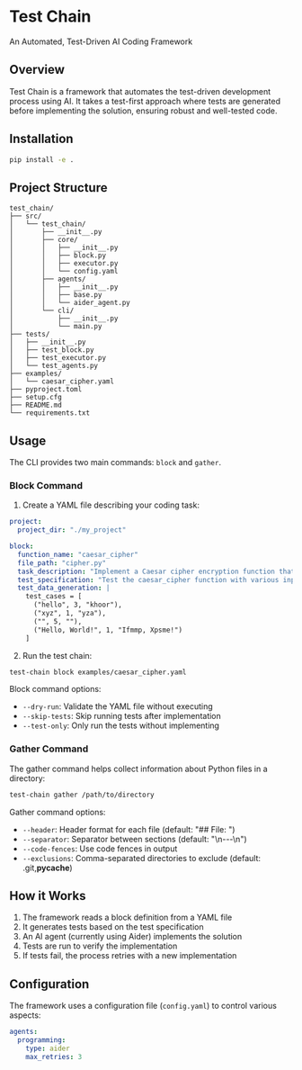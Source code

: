 # Test Chain

An Automated, Test-Driven AI Coding Framework

## Overview

Test Chain is a framework that automates the test-driven development process using AI. It takes a test-first approach where tests are generated before implementing the solution, ensuring robust and well-tested code.

## Installation

```bash
pip install -e .
```

## Project Structure

```
test_chain/
├── src/
│   └── test_chain/
│       ├── __init__.py
│       ├── core/
│       │   ├── __init__.py
│       │   ├── block.py
│       │   ├── executor.py
│       │   └── config.yaml
│       ├── agents/
│       │   ├── __init__.py
│       │   ├── base.py
│       │   └── aider_agent.py
│       └── cli/
│           ├── __init__.py
│           └── main.py
├── tests/
│   ├── __init__.py
│   ├── test_block.py
│   ├── test_executor.py
│   └── test_agents.py
├── examples/
│   └── caesar_cipher.yaml
├── pyproject.toml
├── setup.cfg
├── README.md
└── requirements.txt
```

## Usage

The CLI provides two main commands: `block` and `gather`.

### Block Command

1. Create a YAML file describing your coding task:

```yaml
project:
  project_dir: "./my_project"

block:
  function_name: "caesar_cipher"
  file_path: "cipher.py"
  task_description: "Implement a Caesar cipher encryption function that takes a text string and shift value as input."
  test_specification: "Test the caesar_cipher function with various inputs including empty string, single character, multiple words, and different shift values."
  test_data_generation: |
    test_cases = [
      ("hello", 3, "khoor"),
      ("xyz", 1, "yza"),
      ("", 5, ""),
      ("Hello, World!", 1, "Ifmmp, Xpsme!")
    ]
```

2. Run the test chain:

```bash
test-chain block examples/caesar_cipher.yaml
```

Block command options:
- `--dry-run`: Validate the YAML file without executing
- `--skip-tests`: Skip running tests after implementation
- `--test-only`: Only run the tests without implementing

### Gather Command

The gather command helps collect information about Python files in a directory:

```bash
test-chain gather /path/to/directory
```

Gather command options:
- `--header`: Header format for each file (default: "## File: ")
- `--separator`: Separator between sections (default: "\n---\n")
- `--code-fences`: Use code fences in output
- `--exclusions`: Comma-separated directories to exclude (default: .git,__pycache__)

## How it Works

1. The framework reads a block definition from a YAML file
2. It generates tests based on the test specification
3. An AI agent (currently using Aider) implements the solution
4. Tests are run to verify the implementation
5. If tests fail, the process retries with a new implementation

## Configuration

The framework uses a configuration file (`config.yaml`) to control various aspects:

```yaml
agents:
  programming:
    type: aider
    max_retries: 3
```
